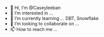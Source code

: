 - 👋 Hi, I’m @Caseyleeban
- 👀 I’m interested in ...
- 🌱 I’m currently learning ... DBT, Snowflake
- 💞️ I’m looking to collaborate on ...
- 📫 How to reach me ...

<!---
Caseyleeban/Caseyleeban is a ✨ special ✨ repository because its `README.md` (this file) appears on your GitHub profile.
You can click the Preview link to take a look at your changes.
--->
